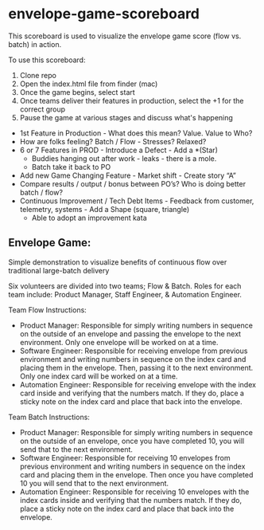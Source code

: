 # envelope-game-scoreboard

This scoreboard is used to visualize the envelope game score (flow vs. batch) in action.

To use this scoreboard:
1. Clone repo
2. Open the index.html file from finder (mac)
3. Once the game begins, select start
4. Once teams deliver their features in production, select the +1 for the correct group
5. Pause the game at various stages and discuss what's happening 
- 1st Feature in Production - What does this mean?  Value.  Value to Who? 
- How are folks feeling?  Batch / Flow - Stresses?  Relaxed? 
- 6 or 7 Features in PROD - Introduce a Defect - Add a *(Star)
  - Buddies hanging out after work - leaks - there is a mole. 
  - Batch take it back to PO
- Add new Game Changing Feature - Market shift - Create story “A”
- Compare results / output / bonus between PO’s?  Who is doing better batch / flow? 
- Continuous Improvement / Tech Debt Items - Feedback from customer, telemetry, systems - Add a Shape (square, triangle) 
  - Able to adopt an improvement kata 


## Envelope Game: 
Simple demonstration to visualize benefits of continuous flow over traditional large-batch delivery 

Six volunteers are divided into two teams; Flow & Batch.
Roles for each team include: Product Manager, Staff Engineer, & Automation Engineer.

Team Flow Instructions: 
- Product Manager: Responsible for simply writing numbers in sequence on the outside of an envelope and passing the envelope to the next environment. Only one envelope will be worked on at a time.
- Software Engineer: Responsible for receiving envelope from previous environment and writing numbers in sequence on the index card and placing them in the envelope. Then, passing it to the next environment. Only one index card will be worked on at a time.
- Automation Engineer: Responsible for receiving envelope with the index card inside and verifying that the numbers match. If they do, place a sticky note on the index card and place that back into the envelope. 

Team Batch Instructions: 
- Product Manager: Responsible for simply writing numbers in sequence on the outside of an envelope, once you have completed 10, you will send that to the next environment. 
- Software Engineer: Responsible for receiving 10 envelopes from previous environment and writing numbers in sequence on the index card and placing them in the envelope. Then once you have completed 10 you will send that to the next environment.
- Automation Engineer: Responsible for receiving 10 envelopes with the index cards inside and verifying that the numbers match. If they do, place a sticky note on the index card and place that back into the envelope. 
